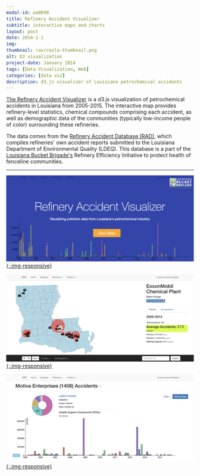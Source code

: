 ```yaml
---
modal-id: aa0090
title: Refinery Accident Visualizer
subtitle: interactive maps and charts
layout: post
date: 2014-1-1
img:
thumbnail: rav/ravla-thumbnail.png
alt: D3 visualization
project-date: January 2014
tags: [Data Visualization, Web]
categories: [data viz]
description: d3.js visualizer of Louisiana petrochemical accidents
---
```



[The Refinery Accident Visualizer](http://rav.labucketbrigade.org/) is a d3.js visualization of petrochemical accidents in Louisiana from 2005-2015. The interactive map provides refinery-level statistics, chemical compounds comprising each accident, as well as demographic data of the communities (typically low-income people of color) surrounding these refineries.

The data comes from the [Refinery Accident Database (RAD)](http://www.louisianarefineryaccidentdatabase.org/), which compiles refineries' own accident reports submitted to the Louisiana Department of Environmental Quality (LDEQ). This database is a part of the [Louisiana Bucket Brigade's](http://labucketbrigade.org/) Refinery Efficiency Initiative to protect health of fenceline communities.

---

[![D3 pollution visualization](/img/portfolio/rav/home.png){:.img-responsive}](http://rav.labucketbrigade.org/)

[![D3 pollution visualization](/img/portfolio/rav/la.png){:.img-responsive}](http://rav.labucketbrigade.org/)

[![D3 pollution visualization](/img/portfolio/rav/refinery.png){:.img-responsive}](http://rav.labucketbrigade.org/)
